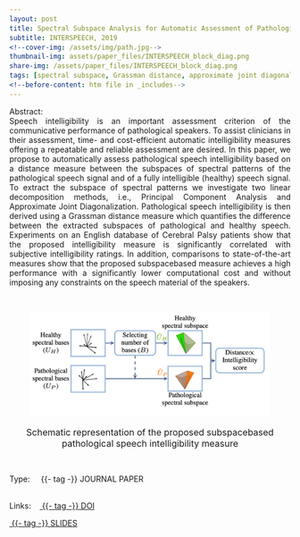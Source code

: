```yaml
---
layout: post
title: Spectral Subspace Analysis for Automatic Assessment of Pathological Speech Intelligibility
subtitle: INTERSPEECH, 2019
<!--cover-img: /assets/img/path.jpg-->
thumbnail-img: assets/paper_files/INTERSPEECH_block_diag.png
share-img: /assets/paper_files/INTERSPEECH_block_diag.png
tags: [spectral subspace, Grassman distance, approximate joint diagonalization]
<!--before-content: htm file in _includes-->
---
```


<p align="justify">
Abstract:<br />
Speech intelligibility is an important assessment criterion of the
communicative performance of pathological speakers. To assist
clinicians in their assessment, time- and cost-efficient automatic
intelligibility measures offering a repeatable and reliable assessment are desired.
In this paper, we propose to automatically assess pathological speech intelligibility based on a distance measure between
the subspaces of spectral patterns of the pathological speech signal and of a fully intelligible (healthy) speech signal.
To extract the subspace of spectral patterns we investigate
two linear decomposition methods, i.e., Principal Component
Analysis and Approximate Joint Diagonalization. Pathological
speech intelligibility is then derived using a Grassman distance
measure which quantifies the difference between the extracted
subspaces of pathological and healthy speech. Experiments
on an English database of Cerebral Palsy patients show that
the proposed intelligibility measure is significantly correlated
with subjective intelligibility ratings. In addition, comparisons
to state-of-the-art measures show that the proposed subspacebased measure achieves a high performance with a significantly
lower computational cost and without imposing any constraints
on the speech material of the speakers.</p>

<br />


<p align="center">
  <img src="../assets/paper_files/INTERSPEECH_block_diag.png" alt="Spectro-temporal basis" width="430">
<p align="center"><font size="3">Schematic representation of the proposed subspacebased pathological speech intelligibility measure</font> <p align="center">
</p>

<!--<div class="blog-tags">
      <span>Links:</span>
      <a href="https://github.com/PJanbakhshi/Pjanbakhshi.github.io/blob/master/_posts/2020-02-28-test-markdown.md">tag1</a>
      <a href="https://github.com/PJanbakhshi/Pjanbakhshi.github.io/blob/master/_posts/2020-02-28-test-markdown.md">tag2</a>
</div>-->

<br />

<span>Type:&nbsp;&nbsp;&nbsp;</span>
<a class="btn btn-outline-success"><i class="fas fa-book-open" aria-hidden="true"></i>&nbsp;{{- tag -}}&nbsp;JOURNAL PAPER</a>
<br />
<br />

<span>Links:&nbsp;&nbsp;&nbsp;</span>
<a href="https://ieeexplore.ieee.org/document/9293030" class="btn btn-outline-success"><i class="fas fa-link" aria-hidden="true"></i>&nbsp;{{- tag -}}&nbsp;DOI</a>

<a href="https://github.com/PJanbakhshi/Pjanbakhshi.github.io/blob/master/docs/GDA.pdf" class="btn btn-outline-success"><i class="far fa-file-pdf" aria-hidden="true"></i>&nbsp;{{- tag -}}&nbsp;SLIDES</a>

<!--<a href="https://github.com/PJanbakhshi/Pjanbakhshi.github.io/blob/master/_posts/2020-02-28-test-markdown.md" class="btn btn-outline-success"><i class="far fa-file-pdf" aria-hidden="true"></i>&nbsp;{{- tag -}}&nbsp;POSTER</a>-->

<!--<a href="https://github.com/PJanbakhshi/Pjanbakhshi.github.io/blob/master/_posts/2020-02-28-test-markdown.md" class="btn btn-outline-primary"><i class="fas fa-link" aria-hidden="true"></i>&nbsp;{{- tag -}}&nbsp;(DOI)</a>-->

